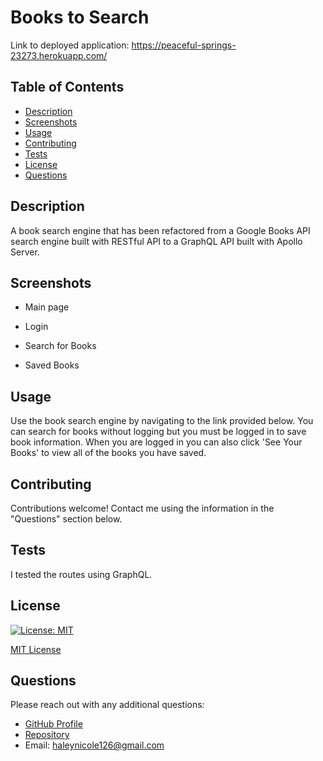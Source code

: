 
  
  # Books to Search
  Link to deployed application: https://peaceful-springs-23273.herokuapp.com/

  ## Table of Contents
  - [Description](#description)
  - [Screenshots](#screenshots)
  - [Usage](#usage)
  - [Contributing](#contributing)
  - [Tests](#tests)
  - [License](#license)
  - [Questions](#questions)

  ## Description
  A book search engine that has been refactored from a Google Books API search engine built with RESTful API to a GraphQL API built with Apollo Server. 

  ## Screenshots
  - Main page

  - Login

  - Search for Books

  - Saved Books

  ## Usage
  Use the book search engine by navigating to the link provided below. You can search for books without logging but you must be logged in to save book information. When you are logged in you can also click 'See Your Books' to view all of the books you have saved. 

  ## Contributing
  Contributions welcome! Contact me using the information in the "Questions" section below. 

  ## Tests
  I tested the routes using GraphQL. 

  ## License 

  [![License: MIT](https://img.shields.io/badge/License-MIT-yellow.svg)](https://opensource.org/licenses/MIT) 

  [MIT License](https://opensource.org/licenses/MIT)

  ## Questions
  Please reach out with any additional questions: 
  - [GitHub Profile](https://github.com/HaleyNicole126)
  - [Repository](https://github.com/HaleyNicole126/books-to-search)
  - Email: haleynicole126@gmail.com
